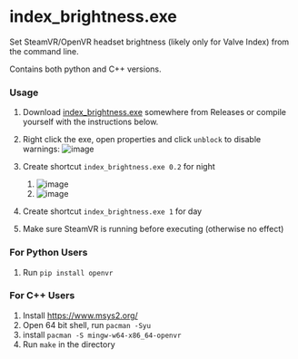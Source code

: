 # index_brightness.exe
Set SteamVR/OpenVR headset brightness (likely only for Valve Index) from the command line.

Contains both python and C++ versions.

### Usage

 1. Download [index_brightness.exe](https://github.com/Python1320/vr_index_brightness/releases/download/initial_release/index_brightness.exe) somewhere from Releases or compile yourself with the instructions below.
 2. Right click the exe, open properties and click `unblock` to disable warnings: ![image](https://github.com/user-attachments/assets/e0db097e-c737-4b13-8181-8075a3f46c5a)

 4. Create shortcut `index_brightness.exe 0.2` for night
    1. ![image](https://github.com/user-attachments/assets/1b27afa8-9ce0-4346-b3ab-f25a896b00a5)
    2. ![image](https://github.com/user-attachments/assets/d7eb2b22-ad42-4ebe-b368-01eb49792c77)
 5. Create shortcut `index_brightness.exe 1` for day
 6. Make sure SteamVR is running before executing (otherwise no effect)


### For Python Users

 1. Run `pip install openvr`

### For C++ Users

 1. Install https://www.msys2.org/
 2. Open 64 bit shell, run `pacman -Syu`
 3. install `pacman -S mingw-w64-x86_64-openvr`
 4. Run `make` in the directory
